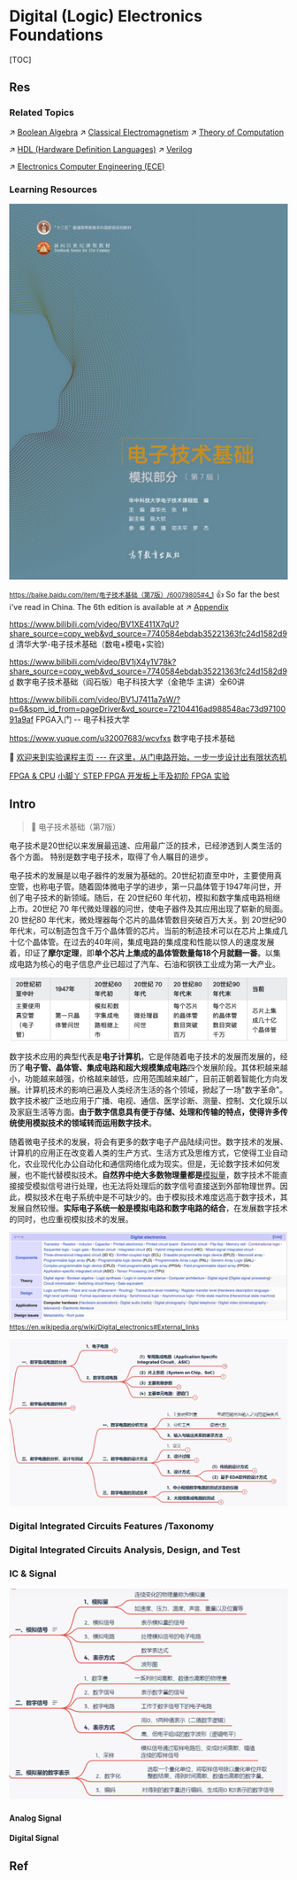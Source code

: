 # Digital (Logic) Electronics Foundations

[TOC]



## Res
### Related Topics
↗ [Boolean Algebra](../../../🧮%20Math%20&%20Theoretical%20Computer%20Science%20(TCS)/🧊%20Algebra/Boolean%20Algebra/Boolean%20Algebra.md)
↗ [Classical Electromagnetism](../🍏%20Other%20EE%20Theories%20Related%20with%20CS/Classical%20Electromagnetism.md)
↗ [Theory of Computation](../../../🧮%20Math%20&%20Theoretical%20Computer%20Science%20(TCS)/🤼‍♀️%20Mathematical%20Logics/😶‍🌫️%20Theory%20of%20Computation/Theory%20of%20Computation.md)

↗ [HDL (Hardware Definition Languages)](../../../Computer%20Engineering,%20Embedded%20Development%20&%20Internet%20of%20Things/Embedded%20Programming%20&%20Software%20Development/Languages/HDL%20(Hardware%20Definition%20Languages)/HDL%20(Hardware%20Definition%20Languages).md)
↗ [Verilog](../../../Computer%20Engineering,%20Embedded%20Development%20&%20Internet%20of%20Things/Embedded%20Programming%20&%20Software%20Development/Languages/HDL%20(Hardware%20Definition%20Languages)/Verilog/Verilog.md)

↗ [Electronics Computer Engineering (ECE)](../../../🧮%20Math%20&%20Theoretical%20Computer%20Science%20(TCS)/Electronics%20Computer%20Engineering%20(ECE).md)


### Learning Resources

![](../../../../Assets/Pics/resize,m_lfit,w_536,limit_1.jpeg)

<small><url>https://baike.baidu.com/item/电子技术基础（第7版）/60079805#4_1</url></small>
👍 So far the best i've read in China. 
The 6th edition is available at ↗ [Appendix](Appendix.md)

https://www.bilibili.com/video/BV1XE411X7qU?share_source=copy_web&vd_source=7740584ebdab35221363fc24d1582d9d
清华大学-电子技术基础（数电+模电+实验)

https://www.bilibili.com/video/BV1jX4y1V78k?share_source=copy_web&vd_source=7740584ebdab35221363fc24d1582d9d
数字电子技术基础（阎石版）电子科技大学（金艳华 主讲）全60讲

https://www.bilibili.com/video/BV1J7411a7sW/?p=6&spm_id_from=pageDriver&vd_source=72104416ad988548ac73d9710091a9af
FPGA入门 -- 电子科技大学

https://www.yuque.com/u32007683/wcvfxs
数字电子技术基础

🏫 [欢迎来到实验课程主页 --- 在这里，从门电路开始，一步一步设计出有限状态机](https://vlab.ustc.edu.cn/guide/index.html)

[FPGA & CPU](https://yearn.xyz/docs/fpgacpu/)
[小脚丫 STEP FPGA 开发板上手及初阶 FPGA 实验](https://steinslab.io/archives/1289)



## Intro
> 🔗 电子技术基础（第7版）

电子技术是20世纪以来发展最迅速、应用最广泛的技术，已经渗透到人类生活的各个方面。 特别是数字电子技术，取得了令人瞩目的进步。 

电子技术的发展是以电子器件的发展为基础的。20世纪初直至中叶，主要使用真空管，也称电子管。随着固体微电子学的进步，第一只晶体管于1947年问世，开创了电子技术的新领域。随后，在 20世纪60 年代初，模拟和数字集成电路相继上市。20世纪 70 年代微处理器的问世，使电子器件及其应用出现了崭新的局面。20 世纪80 年代末，微处理器每个芯片的晶体管数目突破百万大关。到 20世纪90年代末，可以制造包含千万个晶体管的芯片。当前的制造技术可以在芯片上集成几十亿个晶体管。在过去的40年间，集成电路的集成度和性能以惊人的速度发展着，印证了**摩尔定理**，即**单个芯片上集成的晶体管数量每18个月就翻一番**。以集成电路为核心的电子信息产业已超过了汽车、石油和钢铁工业成为第一大产业。

![](../../../../Assets/Pics/Screenshot%202024-01-28%20at%204.28.17PM.png)

数字技术应用的典型代表是**电子计算机**，它是伴随着电子技术的发展而发展的，经历了**电子管、晶体管、集成电路和超大规模集成电路**四个发展阶段。其体积越来越小，功能越来越强，价格越来越低，应用范围越来越广，目前正朝着智能化方向发展。计算机技术的影响已遍及人类经济生活的各个领域，掀起了一场"数字革命"。数字技术被广泛地应用于广播、电视、通信、医学诊断、测量、控制、文化娱乐以及家庭生活等方面。**由于数字信息具有便于存储、处理和传输的特点，使得许多传统使用模拟技术的领域转而运用数字技术**。

随着微电子技术的发展，将会有更多的数字电子产品陆续问世。数字技术的发展、计算机的应用正在改变着人类的生产方式、生活方式及思维方式，它使得工业自动化，农业现代化办公自动化和通信网络化成为现实。但是，无论数字技术如何发展，也不能代替模拟技术。**自然界中绝大多数物理量都是**[模拟量](https://link.zhihu.com/?target=https%3A//zhidao.baidu.com/question/325975594.html)，数字技术不能直接接受模拟信号进行处理，也无法将处理后的数字信号直接送到外部物理世界。因此，模拟技术在电子系统中是不可缺少的。由于模拟技术难度远高于数字技术，其发展自然较慢。**实际电子系统一般是模拟电路和数字电路的结合**，在发展数字技术的同时，也应重视模拟技术的发展。

![](../../../../Assets/Pics/Screenshot%202024-03-16%20at%206.18.32%20PM.png)
<small>https://en.wikipedia.org/wiki/Digital_electronics#External_links</small>

![](../../../../Assets/Pics/Pasted%20image%2020240523131535.png)


### Digital Integrated Circuits Features /Taxonomy


### Digital Integrated Circuits Analysis, Design, and Test


### IC & Signal
![](../../../../Assets/Pics/Screenshot%202024-01-28%20at%204.34.17PM.png)
#### Analog Signal 

#### Digital Signal



## Ref

